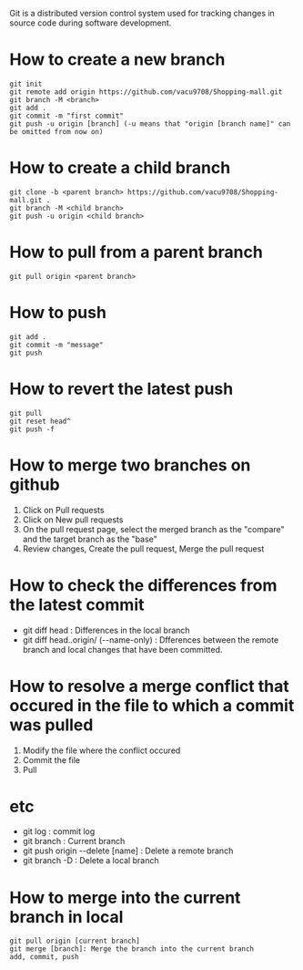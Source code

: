 Git is a distributed version control system used for tracking changes in source code during software development. 

# How to create a new branch
~~~
git init
git remote add origin https://github.com/vacu9708/Shopping-mall.git
git branch -M <branch>
git add .
git commit -m "first commit"
git push -u origin [branch] (-u means that "origin [branch name]" can be omitted from now on)
~~~

# How to create a child branch
~~~
git clone -b <parent branch> https://github.com/vacu9708/Shopping-mall.git .
git branch -M <child branch>
git push -u origin <child branch>
~~~
# How to pull from a parent branch
~~~
git pull origin <parent branch>
~~~
# How to push
~~~
git add .
git commit -m "message"
git push
~~~
# How to revert the latest push
~~~
git pull
git reset head^
git push -f
~~~
# How to merge two branches on github
1. Click on Pull requests
2. Click on New pull requests
3. On the pull request page, select the merged branch as the "compare" and the target branch as the "base"
4. Review changes, Create the pull request, Merge the pull request

# How to check the differences from the latest commit
- git diff head : Differences in the local branch
- git diff head..origin/<branch> (--name-only) : Dfferences between the remote branch and local changes that have been committed.

# How to resolve a merge conflict that occured in the file to which a commit was pulled
1. Modify the file where the conflict occured
2. Commit the file
3. Pull

# etc
- git log : commit log
- git branch : Current branch
- git push origin --delete [name] : Delete a remote branch
- git branch -D : Delete a local branch

# How to merge into the current branch in local
~~~
git pull origin [current branch]
git merge [branch]: Merge the branch into the current branch
add, commit, push
~~~
